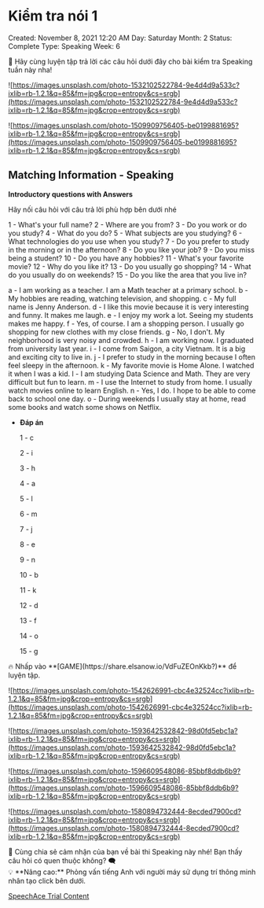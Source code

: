 # Kiểm tra nói 1

Created: November 8, 2021 12:20 AM
Day: Saturday
Month: 2
Status: Complete
Type: Speaking
Week: 6

<aside>
💬 Hãy cùng luyện tập trả lời các câu hỏi dưới đây cho bài kiểm tra Speaking tuần này nha!

</aside>

![https://images.unsplash.com/photo-1532102522784-9e4d4d9a533c?ixlib=rb-1.2.1&q=85&fm=jpg&crop=entropy&cs=srgb](https://images.unsplash.com/photo-1532102522784-9e4d4d9a533c?ixlib=rb-1.2.1&q=85&fm=jpg&crop=entropy&cs=srgb)

![https://images.unsplash.com/photo-1509909756405-be0199881695?ixlib=rb-1.2.1&q=85&fm=jpg&crop=entropy&cs=srgb](https://images.unsplash.com/photo-1509909756405-be0199881695?ixlib=rb-1.2.1&q=85&fm=jpg&crop=entropy&cs=srgb)

## Matching Information - Speaking

**Introductory questions with Answers**

Hãy nối câu hỏi với câu trả lời phù hợp bên dưới nhé

1 - What's your full name?
2 - Where are you from?
3 - Do you work or do you study?
4 - What do you do?
5 - What subjects are you studying?
6 - What technologies do you use when you study?
7 - Do you prefer to study in the morning or in the afternoon?
8 - Do you like your job?
9 - Do you miss being a student?
10 - Do you have any hobbies?
11 - What's your favorite movie?
12 - Why do you like it?
13 - Do you usually go shopping?
14 - What do you usually do on weekends?
15 - Do you like the area that you live in?

a - I am working as a teacher. I am a Math teacher at a primary school.
b - My hobbies are reading, watching television, and shopping.
c - My full name is Jenny Anderson.
d - I like this movie because it is very interesting and funny. It makes me laugh.
e - I enjoy my work a lot. Seeing my students makes me happy.
f - Yes, of course. I am a shopping person. I usually go shopping for new clothes with my close friends. 
g - No, I don't. My neighborhood is very noisy and crowded. 
h - I am working now. I graduated from university last year.
i - I come from Saigon, a city Vietnam. It is a big and exciting city to live in.
j - I prefer to study in the morning because I often feel sleepy in the afternoon.
k - My favorite movie is Home Alone. I watched it when I was a kid.
l - I am studying Data Science and Math. They are very difficult but fun to learn.
m - I use the Internet to study from home. I usually watch movies online to learn English. 
n - Yes, I do. I hope to be able to come back to school one day.
o - During weekends I usually stay at home, read some books and watch some shows on Netflix.

- **Đáp án**
    
    1 - c
    
    2 - i
    
    3 - h
    
    4 - a
    
    5 - l
    
    6 - m
    
    7 - j
    
    8 - e
    
    9 - n
    
    10 - b
    
    11 - k
    
    12 - d
    
    13 - f
    
    14 - o
    
    15 - g
    

<aside>
🔥 Nhấp vào **[GAME](https://share.elsanow.io/VdFuZEOnKkb?)** để luyện tập.

</aside>

![https://images.unsplash.com/photo-1542626991-cbc4e32524cc?ixlib=rb-1.2.1&q=85&fm=jpg&crop=entropy&cs=srgb](https://images.unsplash.com/photo-1542626991-cbc4e32524cc?ixlib=rb-1.2.1&q=85&fm=jpg&crop=entropy&cs=srgb)

![https://images.unsplash.com/photo-1593642532842-98d0fd5ebc1a?ixlib=rb-1.2.1&q=85&fm=jpg&crop=entropy&cs=srgb](https://images.unsplash.com/photo-1593642532842-98d0fd5ebc1a?ixlib=rb-1.2.1&q=85&fm=jpg&crop=entropy&cs=srgb)

![https://images.unsplash.com/photo-1596609548086-85bbf8ddb6b9?ixlib=rb-1.2.1&q=85&fm=jpg&crop=entropy&cs=srgb](https://images.unsplash.com/photo-1596609548086-85bbf8ddb6b9?ixlib=rb-1.2.1&q=85&fm=jpg&crop=entropy&cs=srgb)

![https://images.unsplash.com/photo-1580894732444-8ecded7900cd?ixlib=rb-1.2.1&q=85&fm=jpg&crop=entropy&cs=srgb](https://images.unsplash.com/photo-1580894732444-8ecded7900cd?ixlib=rb-1.2.1&q=85&fm=jpg&crop=entropy&cs=srgb)

<aside>
🤩 Cùng chia sẻ cảm nhận của bạn về bài thi Speaking này nhé! 
Bạn thấy câu hỏi có quen thuộc không? 🗨️

</aside>

<aside>
💡 **Nâng cao:** Phỏng vấn tiếng Anh với người máy sử dụng trí thông minh nhân tạo click bên dưới.

</aside>

[SpeechAce Trial Content](https://speak.speechace.co/placement/p/speaking-test/course/1/quiz/1/speakingTest/1)